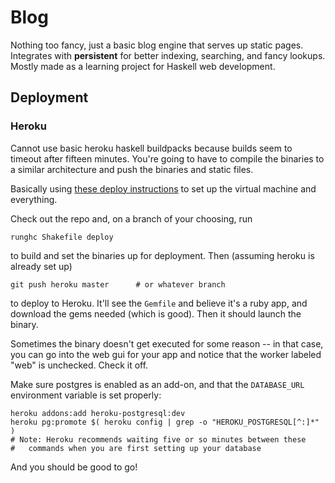 Blog 
====

Nothing too fancy, just a basic blog engine that serves up static pages.
Integrates with **persistent** for better indexing, searching, and fancy
lookups.  Mostly made as a learning project for Haskell web development.

Deployment
----------

### Heroku

Cannot use basic heroku haskell buildpacks because builds seem to timeout
after fifteen minutes.  You're going to have to compile the binaries to a
similar architecture and push the binaries and static files.

Basically using [these deploy instructions][yesod_deploy] to set up the
virtual machine and everything.

Check out the repo and, on a branch of your choosing, run

    runghc Shakefile deploy

to build and set the binaries up for deployment.  Then (assuming heroku is
already set up)

    git push heroku master      # or whatever branch

to deploy to Heroku.  It'll see the `Gemfile` and believe it's a ruby app, and
download the gems needed (which is good).  Then it should launch the binary.

Sometimes the binary doesn't get executed for some reason -- in that case, you
can go into the web gui for your app and notice that the worker labeled "web"
is unchecked.  Check it off.

Make sure postgres is enabled as an add-on, and that the `DATABASE_URL`
environment variable is set properly:

    heroku addons:add heroku-postgresql:dev
    heroku pg:promote $( heroku config | grep -o "HEROKU_POSTGRESQL[^:]*" )
    # Note: Heroku recommends waiting five or so minutes between these
    #   commands when you are first setting up your database

And you should be good to go!

[yesod_deploy]: https://github.com/yesodweb/yesod/wiki/Deploying-Yesod-Apps-to-Heroku
